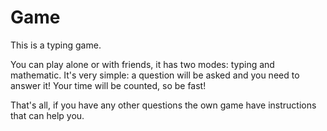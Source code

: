 # Game
This is a typing game.

You can play alone or with friends, it has two modes: typing and mathematic. It's very simple: a question will be asked and you need to answer it! 
Your time will be counted, so be fast!

That's all, if you have any other questions the own game have instructions that can help you.
